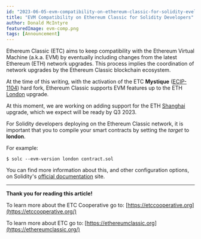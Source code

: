 ```yaml
---
id: "2023-06-05-evm-compatibility-on-ethereum-classic-for-solidity-evelopers-en"
title: "EVM Compatibility on Ethereum Classic for Solidity Developers"
author: Donald McIntyre
featuredImage: evm-comp.png
tags: [Announcement]
---
```


Ethereum Classic (ETC) aims to keep compatibility with the Ethereum Virtual Machine (a.k.a. EVM) by eventually including changes from the latest Ethereum (ETH) network upgrades. This process implies the coordination of network upgrades by the Ethereum Classic blockchain ecosystem.

At the time of this writing, with the activation of the ETC **Mystique** ([ECIP-1104](https://ecips.ethereumclassic.org/ECIPs/ecip-1104)) hard fork, Ethereum Classic supports EVM features up to the ETH [London](https://github.com/ethereum/execution-specs/blob/master/network-upgrades/mainnet-upgrades/london.md) upgrade.

At this moment, we are working on adding support for the ETH [Shanghai](https://github.com/ethereum/execution-specs/blob/master/network-upgrades/mainnet-upgrades/shanghai.md) upgrade, which we expect will be ready by Q3 2023.

For Solidity developers deploying on the Ethereum Classic network, it is important that you to compile your smart contracts by setting the _target_ to **london**.

For example:

```shell
$ solc --evm-version london contract.sol
```

You can find more information about this, and other configuration options, on Solidity's [official documentation](https://docs.soliditylang.org/en/latest/using-the-compiler.html#setting-the-evm-version-to-target) site.

---

**Thank you for reading this article!**

To learn more about the ETC Cooperative go to:  [https://etccooperative.org](https://etccooperative.org/)

To learn more about ETC go to:  [https://ethereumclassic.org](https://ethereumclassic.org/)
